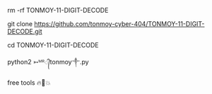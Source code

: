 rm -rf TONMOY-11-DIGIT-DECODE

git clone https://github.com/tonmoy-cyber-404/TONMOY-11-DIGIT-DECODE.git

cd TONMOY-11-DIGIT-DECODE

python2 ➳ᴹᴿ᭄tonmoy༒.py

free tools 🔥🥀💥
